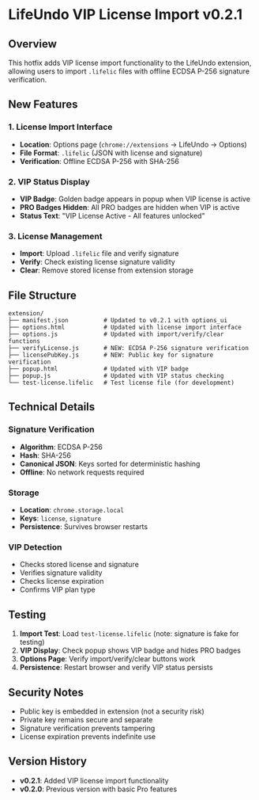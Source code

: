 # LifeUndo VIP License Import v0.2.1

## Overview
This hotfix adds VIP license import functionality to the LifeUndo extension, allowing users to import `.lifelic` files with offline ECDSA P-256 signature verification.

## New Features

### 1. License Import Interface
- **Location**: Options page (`chrome://extensions` → LifeUndo → Options)
- **File Format**: `.lifelic` (JSON with license and signature)
- **Verification**: Offline ECDSA P-256 with SHA-256

### 2. VIP Status Display
- **VIP Badge**: Golden badge appears in popup when VIP license is active
- **PRO Badges Hidden**: All PRO badges are hidden when VIP is active
- **Status Text**: "VIP License Active - All features unlocked"

### 3. License Management
- **Import**: Upload `.lifelic` file and verify signature
- **Verify**: Check existing license signature validity
- **Clear**: Remove stored license from extension storage

## File Structure

```
extension/
├── manifest.json          # Updated to v0.2.1 with options_ui
├── options.html           # Updated with license import interface
├── options.js             # Updated with import/verify/clear functions
├── verifyLicense.js       # NEW: ECDSA P-256 signature verification
├── licensePubKey.js       # NEW: Public key for signature verification
├── popup.html             # Updated with VIP badge
├── popup.js               # Updated with VIP status checking
└── test-license.lifelic   # Test license file (for development)
```

## Technical Details

### Signature Verification
- **Algorithm**: ECDSA P-256
- **Hash**: SHA-256
- **Canonical JSON**: Keys sorted for deterministic hashing
- **Offline**: No network requests required

### Storage
- **Location**: `chrome.storage.local`
- **Keys**: `license`, `signature`
- **Persistence**: Survives browser restarts

### VIP Detection
- Checks stored license and signature
- Verifies signature validity
- Checks license expiration
- Confirms VIP plan type

## Testing

1. **Import Test**: Load `test-license.lifelic` (note: signature is fake for testing)
2. **VIP Display**: Check popup shows VIP badge and hides PRO badges
3. **Options Page**: Verify import/verify/clear buttons work
4. **Persistence**: Restart browser and verify VIP status persists

## Security Notes

- Public key is embedded in extension (not a security risk)
- Private key remains secure and separate
- Signature verification prevents tampering
- License expiration prevents indefinite use

## Version History

- **v0.2.1**: Added VIP license import functionality
- **v0.2.0**: Previous version with basic Pro features

























